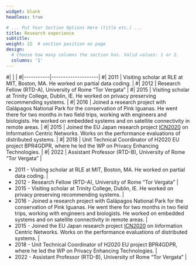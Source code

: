```yaml
---
widget: blank
headless: true

# ... Put Your Section Options Here (title etc.) ...
title: Research experience
subtitle:
weight: 22  # section position on page
design:
  # Choose how many columns the section has. Valid values: 1 or 2.
  columns: '1'
---
```


#|           |                    |
#|-----------|--------------------|
#| 2011      | Visiting scholar at RLE at MIT, Boston, MA. He worked on partial data coding. |
#| 2012      | Research Fellow (RTD-A), University of Rome “Tor Vergata” | 
#| 2015      | Visiting scholar at Trinity College, Dublin, IE. He worked on privacy preserving recommending systems. | 
#| 2016      | Joined a research project with Galápagos National Park for the conservation of Pink Iguanas. He went there for two months in two field trips, working with engineers and biologists. He worked on embedded systems and on satellite connectivity in remote areas. |
#| 2015      | Joined the EU Japan research project [ICN2020](http://www.icn2020.org/) on Information Centric Networks. Works on the performance evaluations of distributed systems. | 
#| 2018      | Unit Technical Coordinator of H2020 EU project BPR4GDPR, where he led the WP on Privacy Enhancing Technologies. | 
#| 2022      | Assistant Professor (RTD-B), University of Rome “Tor Vergata” |


- 2011 - Visiting scholar at RLE at MIT, Boston, MA. He worked on partial data coding. |
- 2012 - Research Fellow (RTD-A), University of Rome “Tor Vergata” | 
- 2015 - Visiting scholar at Trinity College, Dublin, IE. He worked on privacy preserving recommending systems. | 
- 2016 - Joined a research project with Galápagos National Park for the conservation of Pink Iguanas. He went there for two months in two field trips, working with engineers and biologists. He worked on embedded systems and on satellite connectivity in remote areas. |
- 2015 - Joined the EU Japan research project [ICN2020](http://www.icn2020.org/) on Information Centric Networks. Works on the performance evaluations of distributed systems. | 
- 2018 - Unit Technical Coordinator of H2020 EU project BPR4GDPR, where he led the WP on Privacy Enhancing Technologies. | 
- 2022 - Assistant Professor (RTD-B), University of Rome “Tor Vergata” |
